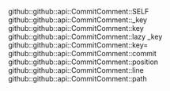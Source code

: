 github::github::api::CommitComment::SELF
github::github::api::CommitComment::_key
github::github::api::CommitComment::key
github::github::api::CommitComment::lazy _key
github::github::api::CommitComment::key=
github::github::api::CommitComment::commit
github::github::api::CommitComment::position
github::github::api::CommitComment::line
github::github::api::CommitComment::path
